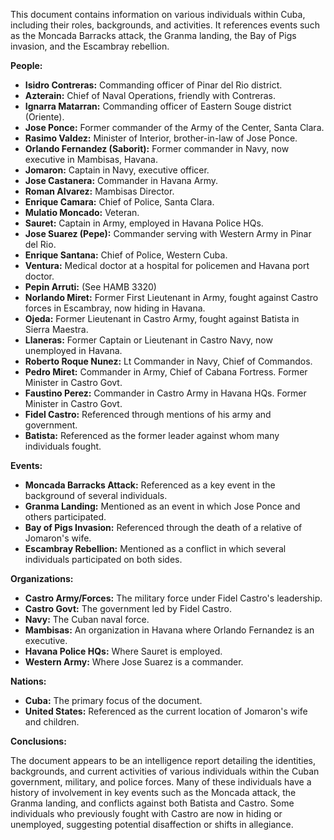 This document contains information on various individuals within Cuba, including their roles, backgrounds, and activities. It references events such as the Moncada Barracks attack, the Granma landing, the Bay of Pigs invasion, and the Escambray rebellion.

**People:**

*   **Isidro Contreras:** Commanding officer of Pinar del Rio district.
*   **Azterain:** Chief of Naval Operations, friendly with Contreras.
*   **Ignarra Matarran:** Commanding officer of Eastern Souge district (Oriente).
*   **Jose Ponce:** Former commander of the Army of the Center, Santa Clara.
*   **Rasimo Valdez:** Minister of Interior, brother-in-law of Jose Ponce.
*   **Orlando Fernandez (Saborit):** Former commander in Navy, now executive in Mambisas, Havana.
*   **Jomaron:** Captain in Navy, executive officer.
*   **Jose Castanera:** Commander in Havana Army.
*   **Roman Alvarez:** Mambisas Director.
*   **Enrique Camara:** Chief of Police, Santa Clara.
*   **Mulatio Moncado:** Veteran.
*   **Sauret:** Captain in Army, employed in Havana Police HQs.
*   **Jose Suarez (Pepe):** Commander serving with Western Army in Pinar del Rio.
*   **Enrique Santana:** Chief of Police, Western Cuba.
*   **Ventura:** Medical doctor at a hospital for policemen and Havana port doctor.
*   **Pepin Arruti:** (See HAMB 3320)
*   **Norlando Miret:** Former First Lieutenant in Army, fought against Castro forces in Escambray, now hiding in Havana.
*   **Ojeda:** Former Lieutenant in Castro Army, fought against Batista in Sierra Maestra.
*   **Llaneras:** Former Captain or Lieutenant in Castro Navy, now unemployed in Havana.
*   **Roberto Roque Nunez:** Lt Commander in Navy, Chief of Commandos.
*   **Pedro Miret:** Commander in Army, Chief of Cabana Fortress. Former Minister in Castro Govt.
*   **Faustino Perez:** Commander in Castro Army in Havana HQs. Former Minister in Castro Govt.
*   **Fidel Castro:** Referenced through mentions of his army and government.
*   **Batista:** Referenced as the former leader against whom many individuals fought.

**Events:**

*   **Moncada Barracks Attack:** Referenced as a key event in the background of several individuals.
*   **Granma Landing:** Mentioned as an event in which Jose Ponce and others participated.
*   **Bay of Pigs Invasion:** Referenced through the death of a relative of Jomaron's wife.
*   **Escambray Rebellion:** Mentioned as a conflict in which several individuals participated on both sides.

**Organizations:**

*   **Castro Army/Forces:** The military force under Fidel Castro's leadership.
*   **Castro Govt:** The government led by Fidel Castro.
*   **Navy:** The Cuban naval force.
*   **Mambisas:** An organization in Havana where Orlando Fernandez is an executive.
*   **Havana Police HQs:** Where Sauret is employed.
*   **Western Army:** Where Jose Suarez is a commander.

**Nations:**

*   **Cuba:** The primary focus of the document.
*   **United States:** Referenced as the current location of Jomaron's wife and children.

**Conclusions:**

The document appears to be an intelligence report detailing the identities, backgrounds, and current activities of various individuals within the Cuban government, military, and police forces. Many of these individuals have a history of involvement in key events such as the Moncada attack, the Granma landing, and conflicts against both Batista and Castro. Some individuals who previously fought with Castro are now in hiding or unemployed, suggesting potential disaffection or shifts in allegiance.
